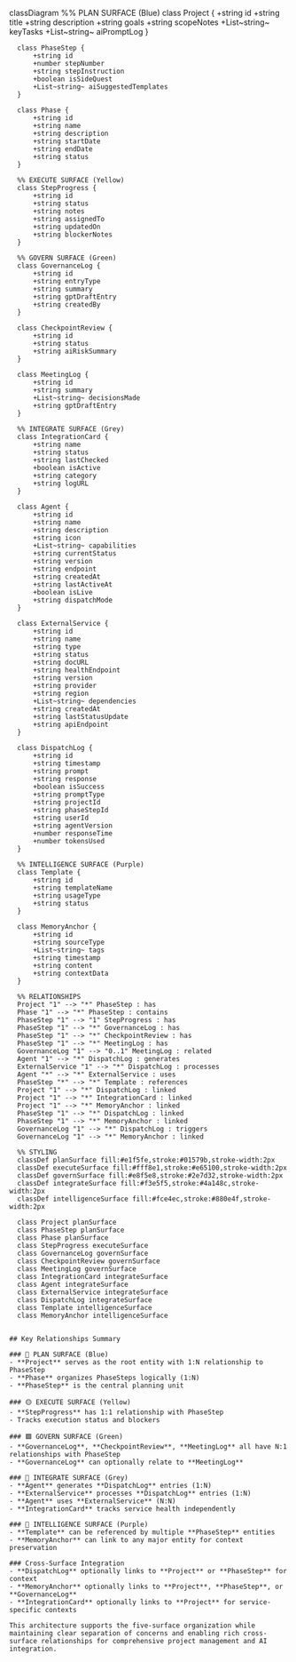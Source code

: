  classDiagram
      %% PLAN SURFACE (Blue)
      class Project {
          +string id
          +string title
          +string description
          +string goals
          +string scopeNotes
          +List~string~ keyTasks
          +List~string~ aiPromptLog
      }

      class PhaseStep {
          +string id
          +number stepNumber
          +string stepInstruction
          +boolean isSideQuest
          +List~string~ aiSuggestedTemplates
      }

      class Phase {
          +string id
          +string name
          +string description
          +string startDate
          +string endDate
          +string status
      }

      %% EXECUTE SURFACE (Yellow)
      class StepProgress {
          +string id
          +string status
          +string notes
          +string assignedTo
          +string updatedOn
          +string blockerNotes
      }

      %% GOVERN SURFACE (Green)
      class GovernanceLog {
          +string id
          +string entryType
          +string summary
          +string gptDraftEntry
          +string createdBy
      }

      class CheckpointReview {
          +string id
          +string status
          +string aiRiskSummary
      }

      class MeetingLog {
          +string id
          +string summary
          +List~string~ decisionsMade
          +string gptDraftEntry
      }

      %% INTEGRATE SURFACE (Grey)
      class IntegrationCard {
          +string name
          +string status
          +string lastChecked
          +boolean isActive
          +string category
          +string logURL
      }

      class Agent {
          +string id
          +string name
          +string description
          +string icon
          +List~string~ capabilities
          +string currentStatus
          +string version
          +string endpoint
          +string createdAt
          +string lastActiveAt
          +boolean isLive
          +string dispatchMode
      }

      class ExternalService {
          +string id
          +string name
          +string type
          +string status
          +string docURL
          +string healthEndpoint
          +string version
          +string provider
          +string region
          +List~string~ dependencies
          +string createdAt
          +string lastStatusUpdate
          +string apiEndpoint
      }

      class DispatchLog {
          +string id
          +string timestamp
          +string prompt
          +string response
          +boolean isSuccess
          +string promptType
          +string projectId
          +string phaseStepId
          +string userId
          +string agentVersion
          +number responseTime
          +number tokensUsed
      }

      %% INTELLIGENCE SURFACE (Purple)
      class Template {
          +string id
          +string templateName
          +string usageType
          +string status
      }

      class MemoryAnchor {
          +string id
          +string sourceType
          +List~string~ tags
          +string timestamp
          +string content
          +string contextData
      }

      %% RELATIONSHIPS
      Project "1" --> "*" PhaseStep : has
      Phase "1" --> "*" PhaseStep : contains
      PhaseStep "1" --> "1" StepProgress : has
      PhaseStep "1" --> "*" GovernanceLog : has
      PhaseStep "1" --> "*" CheckpointReview : has
      PhaseStep "1" --> "*" MeetingLog : has
      GovernanceLog "1" --> "0..1" MeetingLog : related
      Agent "1" --> "*" DispatchLog : generates
      ExternalService "1" --> "*" DispatchLog : processes
      Agent "*" --> "*" ExternalService : uses
      PhaseStep "*" --> "*" Template : references
      Project "1" --> "*" DispatchLog : linked
      Project "1" --> "*" IntegrationCard : linked
      Project "1" --> "*" MemoryAnchor : linked
      PhaseStep "1" --> "*" DispatchLog : linked
      PhaseStep "1" --> "*" MemoryAnchor : linked
      GovernanceLog "1" --> "*" DispatchLog : triggers
      GovernanceLog "1" --> "*" MemoryAnchor : linked

      %% STYLING
      classDef planSurface fill:#e1f5fe,stroke:#01579b,stroke-width:2px
      classDef executeSurface fill:#fff8e1,stroke:#e65100,stroke-width:2px
      classDef governSurface fill:#e8f5e8,stroke:#2e7d32,stroke-width:2px
      classDef integrateSurface fill:#f3e5f5,stroke:#4a148c,stroke-width:2px
      classDef intelligenceSurface fill:#fce4ec,stroke:#880e4f,stroke-width:2px

      class Project planSurface
      class PhaseStep planSurface
      class Phase planSurface
      class StepProgress executeSurface
      class GovernanceLog governSurface
      class CheckpointReview governSurface
      class MeetingLog governSurface
      class IntegrationCard integrateSurface
      class Agent integrateSurface
      class ExternalService integrateSurface
      class DispatchLog integrateSurface
      class Template intelligenceSurface
      class MemoryAnchor intelligenceSurface
```

## Key Relationships Summary

### 🔷 PLAN SURFACE (Blue)
- **Project** serves as the root entity with 1:N relationship to PhaseStep
- **Phase** organizes PhaseSteps logically (1:N)
- **PhaseStep** is the central planning unit

### 🟡 EXECUTE SURFACE (Yellow)  
- **StepProgress** has 1:1 relationship with PhaseStep
- Tracks execution status and blockers

### 🟩 GOVERN SURFACE (Green)
- **GovernanceLog**, **CheckpointReview**, **MeetingLog** all have N:1 relationships with PhaseStep
- **GovernanceLog** can optionally relate to **MeetingLog**

### 🔗 INTEGRATE SURFACE (Grey)
- **Agent** generates **DispatchLog** entries (1:N)
- **ExternalService** processes **DispatchLog** entries (1:N)
- **Agent** uses **ExternalService** (N:N)
- **IntegrationCard** tracks service health independently

### 🧠 INTELLIGENCE SURFACE (Purple)
- **Template** can be referenced by multiple **PhaseStep** entities
- **MemoryAnchor** can link to any major entity for context preservation

### Cross-Surface Integration
- **DispatchLog** optionally links to **Project** or **PhaseStep** for context
- **MemoryAnchor** optionally links to **Project**, **PhaseStep**, or **GovernanceLog**
- **IntegrationCard** optionally links to **Project** for service-specific contexts

This architecture supports the five-surface organization while maintaining clear separation of concerns and enabling rich cross-surface relationships for comprehensive project management and AI integration.